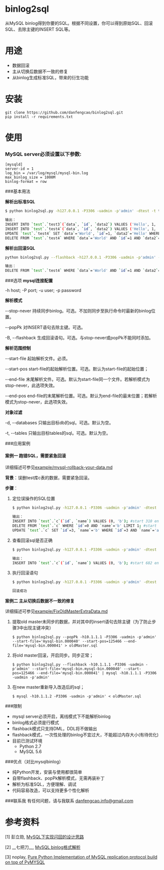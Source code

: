 binlog2sql
========================

从MySQL binlog得到你要的SQL。根据不同设置，你可以得到原始SQL、回滚SQL、去除主键的INSERT SQL等。

用途
===========

* 数据回滚
* 主从切换后数据不一致的修复
* 从binlog生成标准SQL，带来的衍生功能


安装
==============

```
git clone https://github.com/danfengcao/binlog2sql.git
pip install -r requirements.txt
```

使用
=========

### MySQL server必须设置以下参数:

    [mysqld]
    server-id = 1
    log_bin = /var/log/mysql/mysql-bin.log
    max_binlog_size = 1000M
    binlog-format = row

###基本用法

**解析出标准SQL**

```bash
$ python binlog2sql.py -h127.0.0.1 -P3306 -uadmin -p'admin' -dtest -t test3 test4 --start-file='mysql-bin.000002'

输出：
INSERT INTO `test`.`test3`(`data`, `id`, `data2`) VALUES ('Hello', 1, 'World'); #start 474 end 642
INSERT INTO `test`.`test4`(`data`, `id`, `data2`) VALUES ('Hello', 1, 'World'); #start 669 end 837
UPDATE `test`.`test4` SET `data`='World', `id`=1, `data2`='Hello' WHERE `data`='Hello' AND `id`=1 AND `data2`='World' LIMIT 1; #start 864 end 1052
DELETE FROM `test`.`test4` WHERE `data`='World' AND `id`=1 AND `data2`='Hello' LIMIT 1; #start 1079 end 1247
```

**解析出回滚SQL**

```bash
python binlog2sql.py --flashback -h127.0.0.1 -P3306 -uadmin -p'admin' -dtest -ttest4 --start-file='mysql-bin.000002' --start-pos=1079 --end-pos=1247

输出：
DELETE FROM `test`.`test4` WHERE `data`='World' AND `id`=1 AND `data2`='Hello' LIMIT 1; #start 1079 end 1247
```
###选项
**mysql连接配置**

-h host; -P port; -u user; -p password

**解析模式**

--stop-never 持续同步binlog。可选。不加则同步至执行命令时最新的binlog位置。

--popPk 对INSERT语句去除主键。可选。

-B, --flashback 生成回滚语句。可选。与stop-never或popPk不能同时添加。

**解析范围控制**

--start-file 起始解析文件。必须。

--start-pos start-file的起始解析位置。可选。默认为start-file的起始位置；

--end-file 末尾解析文件。可选。默认为start-file同一个文件。若解析模式为stop-never，此选项失效。

--end-pos end-file的末尾解析位置。可选。默认为end-file的最末位置；若解析模式为stop-never，此选项失效。

**对象过滤**

-d, --databases 只输出目标db的sql。可选。默认为空。

-t, --tables 只输出目标tables的sql。可选。默认为空。

###应用案例

#### **案例一 跑错SQL，需要紧急回滚**

详细描述可参见[example/mysql-rollback-your-data.md](./example/mysql-rollback-your-data.md)

**背景**：误删test库c表的数据，需要紧急回滚。

**步骤**：

1. 定位误操作的SQL位置

	```bash
	$ python binlog2sql.py -h127.0.0.1 -P3306 -uadmin -p'admin' -dtest -t c --start-file='mysql-bin.000002'

	输出：
	INSERT INTO `test`.`c`(`id`, `name`) VALUES (0, 'b'); #start 310 end 459
	DELETE FROM `test`.`c` WHERE `id`=0 AND `name`='b' LIMIT 1; #start 682 end 831
	UPDATE `test`.`c` SET `id`=3, `name`='b' WHERE `id`=3 AND `name`='a' LIMIT 1; #start 858 end 1015
	```
2. 查看回滚sql是否正确

	```bash
	$ python binlog2sql.py -h127.0.0.1 -P3306 -uadmin -p'admin' -dtest -t c --start-file='mysql-bin.000002' --start-pos=682 --end-pos=831 -B

	输出：
	INSERT INTO `test`.`c`(`id`, `name`) VALUES (0, 'b'); #start 682 end 831
	```
3. 执行回滚语句

	```bash
	$ python binlog2sql.py -h127.0.0.1 -P3306 -uadmin -p'admin' -dtest -t c --start-file='mysql-bin.000002' --start-pos=682 --end-pos=831 -B | mysql -h127.0.0.1 -P3306 -uadmin -p'admin'

	回滚成功
	```


**案例二 主从切换后数据不一致的修复**

详细描述可参见[example/FixOldMasterExtraData.md](./example/FixOldMasterExtraData.md)

1. 提取old master未同步的数据，并对其中的insert语句去除主键（为了防止步骤3中出现主键冲突）

    ```
    $ python binlog2sql.py --popPk -h10.1.1.1 -P3306 -uadmin -p'admin' --start-file='mysql-bin.000040' --start-pos=125466 --end-file='mysql-bin.000041' > oldMaster.sql
    ```

2. 将old master回滚，开启同步。同步正常；

    ```
    $ python binlog2sql.py --flashback -h10.1.1.1 -P3306 -uadmin -p'admin' --start-file='mysql-bin.mysql-bin.000040' --start-pos=125466 --end-file='mysql-bin.000041' | mysql -h10.1.1.1 -P3306 -uadmin -p'admin'
    ```

3. 在new master重新导入改造后的sql；

    ```
    $ mysql -h10.1.1.2 -P3306 -uadmin -p'admin' < oldMaster.sql
    ```

###限制
* mysql server必须开启，离线模式下不能解析binlog
* binlog格式必须是行模式
* flashback模式只支持DML，DDL将不做输出
* flashback模式，一次性处理的binlog不宜过大，不能超过内存大小(有待优化)
* 目前已测试环境
    * Python 2.7
    * MySQL 5.6

###优点（对比mysqlbinlog）

* 纯Python开发，安装与使用都很简单
* 自带flashback、popPk解析模式，无需再装补丁
* 解析为标准SQL，方便理解、调试
* 代码容易改造，可以支持更多个性化解析


###联系我
有任何问题，请与我联系 [danfengcao.info@gmail.com](danfengcao.info@gmail.com)



参考资料
==============
[1] 彭立勋, [MySQL下实现闪回的设计思路](http://www.penglixun.com/tech/database/mysql_flashback_feature.html)

[2] \_\_七把刀__, [MySQL binlog格式解析](http://www.jianshu.com/p/c16686b35807?hmsr=toutiao.io&utm_medium=toutiao.io&utm_source=toutiao.io)

[3] noplay, [Pure Python Implementation of MySQL replication protocol build on top of PyMYSQL](https://github.com/noplay/python-mysql-replication)


